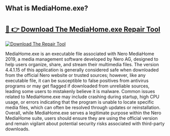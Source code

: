## What is MediaHome.exe? 

# <h2><a href="https://exedetect.com/download.php?MediaHome.exe">🔗 👉 Download The MediaHome.exe Repair Tool</a></h2>

[![Download The Repair Tool](https://exedetect.com/download-button.jpg)](https://exedetect.com/download.php?MediaHome.exe)

MediaHome.exe is an executable file associated with Nero MediaHome 2019, a media management software developed by Nero AG, designed to help users organize, share, and stream their multimedia files. The version 4.4.1.15 of this application is generally considered safe when downloaded from the official Nero website or trusted sources; however, like any executable file, it can be susceptible to false positives from antivirus programs or may get flagged if downloaded from unreliable sources, leading some users to mistakenly believe it is malware. Common issues related to MediaHome.exe may include crashing during startup, high CPU usage, or errors indicating that the program is unable to locate specific media files, which can often be resolved through updates or reinstallation. Overall, while MediaHome.exe serves a legitimate purpose within the Nero MediaHome suite, users should ensure they are using the official version and remain vigilant about potential security risks associated with third-party downloads.